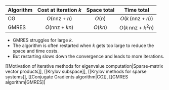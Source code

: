 
Algorithm | Cost at iteration $k$ | Space total | Time total
--- | :-: | :-: | :-:
CG | $O(\text{nnz} + n)$ | $O(n)$ | $O(k \, (\text{nnz} + n))$
GMRES | $O(\text{nnz} + kn)$ | $O(kn)$ | $O(k \, \text{nnz} + k^2n)$


- GMRES struggles for large $k$. 
- The algorithm is often restarted when $k$ gets too large to reduce the space and time costs. 
- But restarting slows down the convergence and leads to more iterations.

[[Motivation of iterative methods for eigenvalue computation|Sparse-matrix vector products]], [[Krylov subspace]], [[Krylov methods for sparse systems]], [[Conjugate Gradients algorithm|CG]], [[GMRES algorithm|GMRES]]